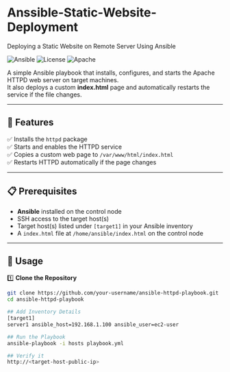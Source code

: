 # Anssible-Static-Website-Deployment
Deploying a Static Website on Remote Server Using Ansible

![Ansible](https://img.shields.io/badge/Ansible-Automation-blue?logo=ansible)
![License](https://img.shields.io/badge/License-MIT-green)
![Apache](https://img.shields.io/badge/Apache-HTTPD-orange?logo=apache)

A simple Ansible playbook that installs, configures, and starts the Apache HTTPD web server on target machines.  
It also deploys a custom **index.html** page and automatically restarts the service if the file changes.

---

## 📌 Features

✅ Installs the `httpd` package  
✅ Starts and enables the HTTPD service  
✅ Copies a custom web page to `/var/www/html/index.html`  
✅ Restarts HTTPD automatically if the page changes  


---

## 📋 Prerequisites

- **Ansible** installed on the control node
- SSH access to the target host(s)
- Target host(s) listed under `[target1]` in your Ansible inventory
- A `index.html` file at `/home/ansible/index.html` on the control node

---

## 🚀 Usage

1️⃣ **Clone the Repository**
```bash
git clone https://github.com/your-username/ansible-httpd-playbook.git
cd ansible-httpd-playbook

## Add Inventory Details
[target1]
server1 ansible_host=192.168.1.100 ansible_user=ec2-user

## Run the Playbook
ansible-playbook -i hosts playbook.yml

## Verify it
http://<target-host-public-ip>


